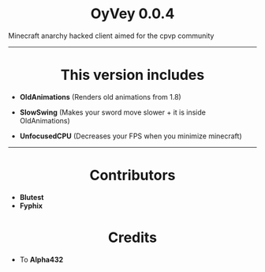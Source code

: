 <h1 align="center">OyVey 0.0.4</h1>
Minecraft anarchy hacked client aimed for the cpvp community
<hr>
<h1 align="center">This version includes</h1>

- **OldAnimations** (Renders old animations from 1.8)
 
- **SlowSwing** (Makes your sword move slower + it is inside OldAnimations)

- **UnfocusedCPU** (Decreases your FPS when you minimize minecraft)


<hr>
<h1 align="center">Contributors</h1>

- **Blutest**
- **Fyphix**

<h1 align="center">Credits</h1>

- To **Alpha432**
